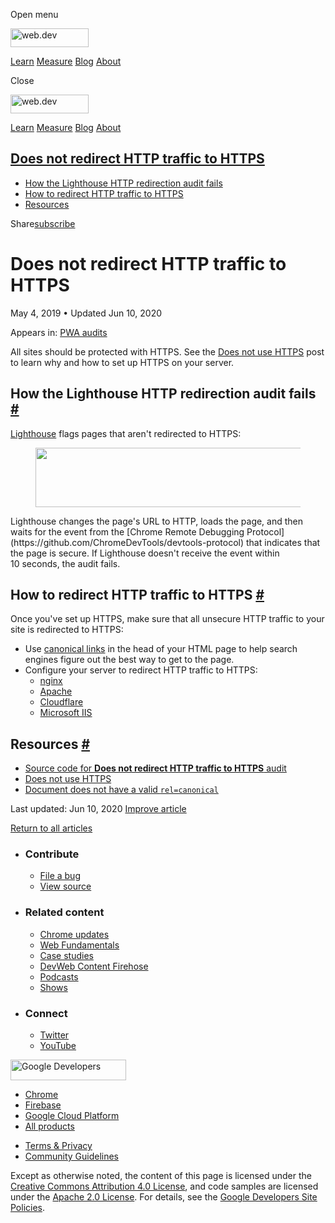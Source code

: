 <span class="w-tooltip w-tooltip--left">Open menu</span>

<a href="/" class="gc-analytics-event header-default__logo-link"><img src="/images/lockup.svg" alt="web.dev" class="header-default__logo" width="125" height="30" /></a>

<a href="/learn/" class="gc-analytics-event header-default__link">Learn</a> <a href="/measure/" class="gc-analytics-event header-default__link">Measure</a> <a href="/blog/" class="gc-analytics-event header-default__link">Blog</a> <a href="/about/" class="gc-analytics-event header-default__link">About</a>

<span class="w-tooltip">Close</span>

<a href="/" class="gc-analytics-event"><img src="/images/lockup.svg" alt="web.dev" class="drawer-default__logo" width="125" height="30" /></a>

<a href="/learn/" class="gc-analytics-event drawer-default__link">Learn</a> <a href="/measure/" class="gc-analytics-event drawer-default__link">Measure</a> <a href="/blog/" class="gc-analytics-event drawer-default__link">Blog</a> <a href="/about/" class="gc-analytics-event drawer-default__link">About</a>

<a href="#does-not-redirect-http-traffic-to-https" class="w-toc__header--link">Does not redirect HTTP traffic to HTTPS</a>
--------------------------------------------------------------------------------------------------------------------------

-   [How the Lighthouse HTTP redirection audit fails](#how-the-lighthouse-http-redirection-audit-fails)
-   [How to redirect HTTP traffic to HTTPS](#how-to-redirect-http-traffic-to-https)
-   [Resources](#resources)

Share<a href="/newsletter/" class="gc-analytics-event w-actions__fab w-actions__fab--subscribe"><span>subscribe</span></a>

Does not redirect HTTP traffic to HTTPS
=======================================

May 4, 2019 <span class="w-author__separator">•</span> Updated Jun 10, 2020

<span class="w-post-signpost__title">Appears in:</span> <a href="/lighthouse-pwa" class="w-post-signpost__link">PWA audits</a>

All sites should be protected with HTTPS. See the [Does not use HTTPS](/is-on-https) post to learn why and how to set up HTTPS on your server.

How the Lighthouse HTTP redirection audit fails <a href="#how-the-lighthouse-http-redirection-audit-fails" class="w-headline-link">#</a>
----------------------------------------------------------------------------------------------------------------------------------------

[Lighthouse](https://developers.google.com/web/tools/lighthouse/) flags pages that aren't redirected to HTTPS:

<figure><img src="https://web-dev.imgix.net/image/tcFciHGuF3MxnTr1y5ue01OGLBn2/BcRkqleQD9k31nfWZy2z.png?auto=format" class="w-screenshot" sizes="(min-width: 800px) 800px, calc(100vw - 48px)" srcset="https://web-dev.imgix.net/image/tcFciHGuF3MxnTr1y5ue01OGLBn2/BcRkqleQD9k31nfWZy2z.png?auto=format&amp;w=200 200w, https://web-dev.imgix.net/image/tcFciHGuF3MxnTr1y5ue01OGLBn2/BcRkqleQD9k31nfWZy2z.png?auto=format&amp;w=228 228w, https://web-dev.imgix.net/image/tcFciHGuF3MxnTr1y5ue01OGLBn2/BcRkqleQD9k31nfWZy2z.png?auto=format&amp;w=260 260w, https://web-dev.imgix.net/image/tcFciHGuF3MxnTr1y5ue01OGLBn2/BcRkqleQD9k31nfWZy2z.png?auto=format&amp;w=296 296w, https://web-dev.imgix.net/image/tcFciHGuF3MxnTr1y5ue01OGLBn2/BcRkqleQD9k31nfWZy2z.png?auto=format&amp;w=338 338w, https://web-dev.imgix.net/image/tcFciHGuF3MxnTr1y5ue01OGLBn2/BcRkqleQD9k31nfWZy2z.png?auto=format&amp;w=385 385w, https://web-dev.imgix.net/image/tcFciHGuF3MxnTr1y5ue01OGLBn2/BcRkqleQD9k31nfWZy2z.png?auto=format&amp;w=439 439w, https://web-dev.imgix.net/image/tcFciHGuF3MxnTr1y5ue01OGLBn2/BcRkqleQD9k31nfWZy2z.png?auto=format&amp;w=500 500w, https://web-dev.imgix.net/image/tcFciHGuF3MxnTr1y5ue01OGLBn2/BcRkqleQD9k31nfWZy2z.png?auto=format&amp;w=571 571w, https://web-dev.imgix.net/image/tcFciHGuF3MxnTr1y5ue01OGLBn2/BcRkqleQD9k31nfWZy2z.png?auto=format&amp;w=650 650w, https://web-dev.imgix.net/image/tcFciHGuF3MxnTr1y5ue01OGLBn2/BcRkqleQD9k31nfWZy2z.png?auto=format&amp;w=741 741w, https://web-dev.imgix.net/image/tcFciHGuF3MxnTr1y5ue01OGLBn2/BcRkqleQD9k31nfWZy2z.png?auto=format&amp;w=845 845w, https://web-dev.imgix.net/image/tcFciHGuF3MxnTr1y5ue01OGLBn2/BcRkqleQD9k31nfWZy2z.png?auto=format&amp;w=964 964w, https://web-dev.imgix.net/image/tcFciHGuF3MxnTr1y5ue01OGLBn2/BcRkqleQD9k31nfWZy2z.png?auto=format&amp;w=1098 1098w, https://web-dev.imgix.net/image/tcFciHGuF3MxnTr1y5ue01OGLBn2/BcRkqleQD9k31nfWZy2z.png?auto=format&amp;w=1252 1252w, https://web-dev.imgix.net/image/tcFciHGuF3MxnTr1y5ue01OGLBn2/BcRkqleQD9k31nfWZy2z.png?auto=format&amp;w=1428 1428w, https://web-dev.imgix.net/image/tcFciHGuF3MxnTr1y5ue01OGLBn2/BcRkqleQD9k31nfWZy2z.png?auto=format&amp;w=1600 1600w" width="800" height="95" /></figure>Lighthouse changes the page's URL to HTTP, loads the page, and then waits for the event from the [Chrome Remote Debugging Protocol](https://github.com/ChromeDevTools/devtools-protocol) that indicates that the page is secure. If Lighthouse doesn't receive the event within 10 seconds, the audit fails.

How to redirect HTTP traffic to HTTPS <a href="#how-to-redirect-http-traffic-to-https" class="w-headline-link">#</a>
--------------------------------------------------------------------------------------------------------------------

Once you've set up HTTPS, make sure that all unsecure HTTP traffic to your site is redirected to HTTPS:

-   Use [canonical links](/canonical) in the head of your HTML page to help search engines figure out the best way to get to the page.
-   Configure your server to redirect HTTP traffic to HTTPS:
    -   [nginx](https://serverfault.com/questions/67316)
    -   [Apache](https://stackoverflow.com/questions/16200501)
    -   [Cloudflare](https://www.cloudflare.com/website-optimization/automatic-https-rewrite/)
    -   [Microsoft IIS](https://serverfault.com/q/893315)

Resources <a href="#resources" class="w-headline-link">#</a>
------------------------------------------------------------

-   [Source code for **Does not redirect HTTP traffic to HTTPS** audit](https://github.com/GoogleChrome/lighthouse/blob/master/lighthouse-core/audits/redirects-http.js)
-   [Does not use HTTPS](/is-on-https)
-   [Document does not have a valid `rel=canonical`](/canonical)

<span class="w-mr--sm">Last updated: Jun 10, 2020 </span>[Improve article](https://github.com/GoogleChrome/web.dev/blob/master/src/site/content/en/lighthouse-pwa/redirects-http/index.md)

<a href="/lighthouse-pwa" class="gc-analytics-event w-article-navigation__link w-article-navigation__link--back w-article-navigation__link--single">Return to all articles</a>

-   ### Contribute

    -   <a href="https://github.com/GoogleChrome/web.dev/issues/new?assignees=&amp;labels=bug&amp;template=bug_report.md&amp;title=" class="w-footer__linkbox-link">File a bug</a>
    -   <a href="https://github.com/googlechrome/web.dev" class="w-footer__linkbox-link">View source</a>

-   ### Related content

    -   <a href="https://blog.chromium.org/" class="w-footer__linkbox-link">Chrome updates</a>
    -   <a href="https://developers.google.com/web/" class="w-footer__linkbox-link">Web Fundamentals</a>
    -   <a href="https://developers.google.com/web/showcase/" class="w-footer__linkbox-link">Case studies</a>
    -   <a href="https://devwebfeed.appspot.com/" class="w-footer__linkbox-link">DevWeb Content Firehose</a>
    -   <a href="/podcasts/" class="w-footer__linkbox-link">Podcasts</a>
    -   <a href="/shows/" class="w-footer__linkbox-link">Shows</a>

-   ### Connect

    -   <a href="https://www.twitter.com/ChromiumDev" class="w-footer__linkbox-link">Twitter</a>
    -   <a href="https://www.youtube.com/user/ChromeDevelopers" class="w-footer__linkbox-link">YouTube</a>

<a href="https://developers.google.com/" class="w-footer__utility-logo-link"><img src="/images/lockup-color.png" alt="Google Developers" class="w-footer__utility-logo" width="185" height="33" /></a>

-   <a href="https://developer.chrome.com/" class="w-footer__utility-link">Chrome</a>
-   <a href="https://firebase.google.com/" class="w-footer__utility-link">Firebase</a>
-   <a href="https://cloud.google.com/" class="w-footer__utility-link">Google Cloud Platform</a>
-   <a href="https://developers.google.com/products" class="w-footer__utility-link">All products</a>

<!-- -->

-   <a href="https://policies.google.com/" class="w-footer__utility-link">Terms &amp; Privacy</a>
-   <a href="/community-guidelines/" class="w-footer__utility-link">Community Guidelines</a>

Except as otherwise noted, the content of this page is licensed under the [Creative Commons Attribution 4.0 License](https://creativecommons.org/licenses/by/4.0/), and code samples are licensed under the [Apache 2.0 License](https://www.apache.org/licenses/LICENSE-2.0). For details, see the [Google Developers Site Policies](https://developers.google.com/terms/site-policies).
